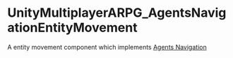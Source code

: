 # UnityMultiplayerARPG_AgentsNavigationEntityMovement
A entity movement component which implements [Agents Navigation](https://assetstore.unity.com/packages/tools/behavior-ai/agents-navigation-239233)
